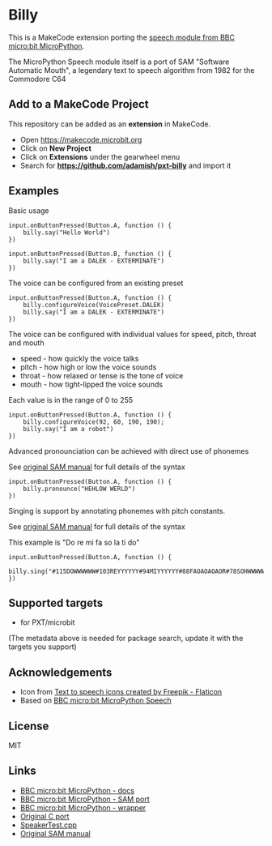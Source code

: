 # Billy

This is a MakeCode extension porting the [speech module from BBC micro:bit MicroPython](https://microbit-micropython.readthedocs.io/en/latest/tutorials/speech.html). 

The MicroPython Speech module itself is a port of SAM "Software Automatic Mouth", a legendary text to speech algorithm from 1982 for the Commodore C64

## Add to a MakeCode Project

This repository can be added as an **extension** in MakeCode.

- Open https://makecode.microbit.org
- Click on **New Project**
- Click on **Extensions** under the gearwheel menu
- Search for **https://github.com/adamish/pxt-billy** and import it

## Examples

Basic usage

```block
input.onButtonPressed(Button.A, function () {
    billy.say("Hello World")
})

input.onButtonPressed(Button.B, function () {
    billy.say("I am a DALEK - EXTERMINATE")
})
```

The voice can be configured from an existing preset

```
input.onButtonPressed(Button.A, function () {
    billy.configureVoice(VoicePreset.DALEK)
    billy.say("I am a DALEK - EXTERMINATE")
})
```

The voice can be configured with individual values for speed, pitch, throat and mouth 
* speed - how quickly the voice talks
* pitch - how high or low the voice sounds
* throat - how relaxed or tense is the tone of voice
* mouth - how tight-lipped the voice sounds

Each value is in the range of 0 to 255

```
input.onButtonPressed(Button.A, function () {
    billy.configureVoice(92, 60, 190, 190);
    billy.say("I am a robot")
})
```

Advanced pronounciation can be achieved with direct use of phonemes

See [original SAM manual](https://github.com/discordier/sam/blob/master/docs/manual.md) for full details of the syntax 

```block
input.onButtonPressed(Button.A, function () {
    billy.pronounce("HEHLOW WERLD")
})
```

Singing is support by annotating phonemes with pitch constants. 

See [original SAM manual](https://github.com/discordier/sam/blob/master/docs/manual.md) for full details of the syntax 

This example is "Do re mi fa so la ti do"

```block
input.onButtonPressed(Button.A, function () {
    billy.sing("#115DOWWWWWW#103REYYYYYY#94MIYYYYYY#88FAOAOAOAOR#78SOHWWWWW#70LAOAOAOAOR#62TIYYYYYY#58DOWWWWWW"")
})
```

## Supported targets

* for PXT/microbit

(The metadata above is needed for package search, update it with the targets you support)

## Acknowledgements
* Icon from [Text to speech icons created by Freepik - Flaticon](https://www.flaticon.com/free-icons/text-to-speech)
* Based on [BBC micro:bit MicroPython Speech](https://microbit-micropython.readthedocs.io/en/latest/tutorials/speech.html)

## License 

MIT

## Links

 * [BBC micro:bit MicroPython - docs](https://microbit-micropython.readthedocs.io/en/latest/tutorials/speech.html)
 * [BBC micro:bit MicroPython - SAM port](https://github.com/bbcmicrobit/micropython/tree/master/source/lib/sam)
 * [BBC micro:bit MicroPython - wrapper](https://github.com/bbcmicrobit/micropython/blob/master/source/microbit/modspeech.c)
 * [Original C port](https://github.com/s-macke/SAM)
 * [SpeakerTest.cpp](https://github.com/lancaster-university/microbit-v2-samples/blob/master/source/samples/SpeakerTest.cpp)
 * [Original SAM manual](https://archive.org/details/user_manual_s.a.m.)
 